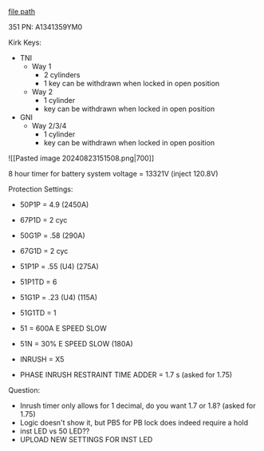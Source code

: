 
[file path](<file:///C:\Users\jnetherton\G&W Electric Co\US-PowerGridAutomation - Documents\_Lazer\Camp Humphreys (KK Interlock) - 111321>)

351 PN: A1341359YM0

Kirk Keys:
- TNI
	- Way 1
		- 2 cylinders
		- 1 key can be withdrawn when locked in open position
	- Way 2
		- 1 cylinder
		- key can be withdrawn when locked in open position
- GNI
	- Way 2/3/4
		- 1 cylinder
		- key can be withdrawn when locked in open position

![[Pasted image 20240823151508.png|700]]

8 hour timer for battery
system voltage = 13321V (inject 120.8V)

Protection Settings:
- 50P1P = 4.9 (2450A)
- 67P1D = 2 cyc
- 50G1P = .58 (290A)
- 67G1D = 2 cyc
- 51P1P = .55 (U4) (275A)
- 51P1TD = 6
- 51G1P = .23 (U4) (115A)
- 51G1TD = 1

- 51 = 600A E SPEED SLOW
- 51N = 30% E SPEED SLOW (180A)
- INRUSH = X5
- PHASE INRUSH RESTRAINT TIME ADDER = 1.7 s (asked for 1.75)

Question:
- Inrush timer only allows for 1 decimal, do you want 1.7 or 1.8? (asked for 1.75)
- Logic doesn't show it, but PB5 for PB lock does indeed require a hold
- inst LED vs 50 LED??
- UPLOAD NEW SETTINGS FOR INST LED